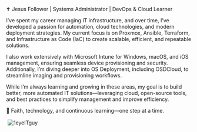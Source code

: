 ✝️ Jesus Follower | Systems Administrator | DevOps & Cloud Learner

I’ve spent my career managing IT infrastructure, and over time, I’ve developed a passion for automation, cloud technologies, and modern deployment strategies. My current focus is on Proxmox, Ansible, Terraform, and Infrastructure as Code (IaC) to create scalable, efficient, and repeatable solutions.

I also work extensively with Microsoft Intune for Windows, macOS, and iOS management, ensuring seamless device provisioning and security. Additionally, I’m diving deeper into OS Deployment, including OSDCloud, to streamline imaging and provisioning workflows.

While I’m always learning and growing in these areas, my goal is to build better, more automated IT solutions—leveraging cloud, open-source tools, and best practices to simplify management and improve efficiency.

🔹 Faith, technology, and continuous learning—one step at a time.

<p>&nbsp;<img align="center" src="https://readmestats.999857.xyz/api?username=1eyeITguy&show_icons=true&locale=en&theme=dark" alt="1eyeITguy" /></p>



<!--
**1eyeITguy/1eyeITguy** is a ✨ _special_ ✨ repository because its `README.md` (this file) appears on your GitHub profile.

Here are some ideas to get you started:

- 🔭 I’m currently working on ...
- 🌱 I’m currently learning ...
- 👯 I’m looking to collaborate on ...
- 🤔 I’m looking for help with ...
- 💬 Ask me about ...
- 📫 How to reach me: ...
- 😄 Pronouns: ...
- ⚡ Fun fact: ...
-->

